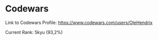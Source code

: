 # Codewars

Link to Codewars Profile:
https://www.codewars.com/users/OleHendrix

Current Rank:
5kyu (93,2%)
